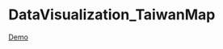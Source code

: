 # DataVisualization_TaiwanMap
[Demo](https://github.com/Yang-Shun-Yu/DataVisualization_TaiwanMap/blob/main/index.html)
